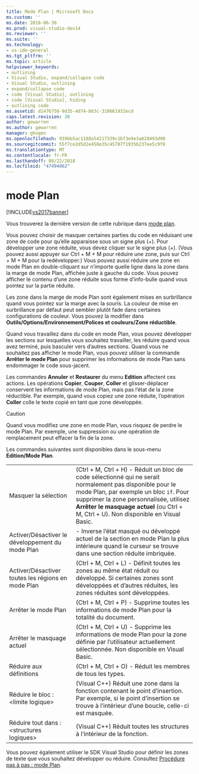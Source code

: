 ```yaml
---
title: Mode Plan | Microsoft Docs
ms.custom: ''
ms.date: 2018-06-30
ms.prod: visual-studio-dev14
ms.reviewer: ''
ms.suite: ''
ms.technology:
- vs-ide-general
ms.tgt_pltfrm: ''
ms.topic: article
helpviewer_keywords:
- outlining
- Visual Studio, expand/collapse code
- Visual Studio, outlining
- expand/collapse code
- code [Visual Studio], outlining
- code [Visual Studio], hiding
- outlining code
ms.assetid: d1476758-9d35-4d74-b63c-310661932ecd
caps.latest.revision: 38
author: gewarren
ms.author: gewarren
manager: ghogen
ms.openlocfilehash: 939bb5ac1188a54217339c1bf3e9e3a828493d90
ms.sourcegitcommit: 55f7ce2d5d2e458e35c45787f1935b237ee5c9f8
ms.translationtype: MT
ms.contentlocale: fr-FR
ms.lasthandoff: 08/22/2018
ms.locfileid: "47494062"
---
```

# <a name="outlining"></a>mode Plan
[!INCLUDE[vs2017banner](../includes/vs2017banner.md)]

Vous trouverez la dernière version de cette rubrique dans [mode plan](https://docs.microsoft.com/visualstudio/ide/outlining).  
  
Vous pouvez choisir de masquer certaines parties du code en réduisant une zone de code pour qu’elle apparaisse sous un signe plus (+). Pour développer une zone réduite, vous devez cliquer sur le signe plus (+). (Vous pouvez aussi appuyer sur Ctrl + M + M pour réduire une zone, puis sur Ctrl + M + M pour la redévelopper.) Vous pouvez aussi réduire une zone en mode Plan en double-cliquant sur n’importe quelle ligne dans la zone dans la marge de mode Plan, affichée juste à gauche du code. Vous pouvez afficher le contenu d’une zone réduite sous forme d’info-bulle quand vous pointez sur la partie réduite.  
  
 Les zone dans la marge de mode Plan sont également mises en surbrillance quand vous pointez sur la marge avec la souris. La couleur de mise en surbrillance par défaut peut sembler plutôt fade dans certaines configurations de couleur. Vous pouvez la modifier dans **Outils/Options/Environnement/Polices et couleurs/Zone réductible**.  
  
 Quand vous travaillez dans du code en mode Plan, vous pouvez développer les sections sur lesquelles vous souhaitez travailler, les réduire quand vous avez terminé, puis basculer vers d’autres sections. Quand vous ne souhaitez pas afficher le mode Plan, vous pouvez utiliser la commande **Arrêter le mode Plan** pour supprimer les informations de mode Plan sans endommager le code sous-jacent.  
  
 Les commandes **Annuler** et **Restaurer** du menu **Edition** affectent ces actions. Les opérations **Copier**, **Couper**, **Coller** et glisser-déplacer conservent les informations de mode Plan, mais pas l’état de la zone réductible. Par exemple, quand vous copiez une zone réduite, l’opération **Coller** colle le texte copié en tant que zone développée.  
  
> [!CAUTION]
>  Quand vous modifiez une zone en mode Plan, vous risquez de perdre le mode Plan. Par exemple, une suppression ou une opération de remplacement peut effacer la fin de la zone.  
  
 Les commandes suivantes sont disponibles dans le sous-menu **Edition/Mode Plan**.  
  
|||  
|-|-|  
|Masquer la sélection|(Ctrl + M, Ctrl + H) - Réduit un bloc de code sélectionné qui ne serait normalement pas disponible pour le mode Plan, par exemple un bloc `if`. Pour supprimer la zone personnalisée, utilisez **Arrêter le masquage actuel** (ou Ctrl + M, Ctrl + U). Non disponible en Visual Basic.|  
|Activer/Désactiver le développement du mode Plan|- Inverse l’état masqué ou développé actuel de la section en mode Plan la plus intérieure quand le curseur se trouve dans une section réduite imbriquée.|  
|Activer/Désactiver toutes les régions en mode Plan|(Ctrl + M, Ctrl + L) - Définit toutes les zones au même état réduit ou développé. Si certaines zones sont développées et d’autres réduites, les zones réduites sont développées.|  
|Arrêter le mode Plan|(Ctrl + M, Ctrl + P) - Supprime toutes les informations de mode Plan pour la totalité du document.|  
|Arrêter le masquage actuel|(Ctrl + M, Ctrl + U) - Supprime les informations de mode Plan pour la zone définie par l’utilisateur actuellement sélectionnée. Non disponible en Visual Basic.|  
|Réduire aux définitions|(Ctrl + M, Ctrl + O) - Réduit les membres de tous les types.|  
|Réduire le bloc :\<limite logique>|(Visual C++) Réduit une zone dans la fonction contenant le point d’insertion. Par exemple, si le point d’insertion se trouve à l’intérieur d’une boucle, celle-ci est masquée.|  
|Réduire tout dans : \<structures logiques>|(Visual C++) Réduit toutes les structures à l’intérieur de la fonction.|  
  
 Vous pouvez également utiliser le SDK Visual Studio pour définir les zones de texte que vous souhaitez développer ou réduire. Consultez [Procédure pas à pas : mode Plan](../extensibility/walkthrough-outlining.md).



